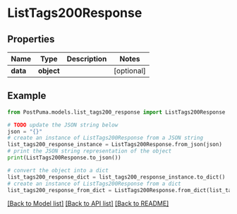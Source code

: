 # ListTags200Response


## Properties

Name | Type | Description | Notes
------------ | ------------- | ------------- | -------------
**data** | **object** |  | [optional] 

## Example

```python
from PostPuma.models.list_tags200_response import ListTags200Response

# TODO update the JSON string below
json = "{}"
# create an instance of ListTags200Response from a JSON string
list_tags200_response_instance = ListTags200Response.from_json(json)
# print the JSON string representation of the object
print(ListTags200Response.to_json())

# convert the object into a dict
list_tags200_response_dict = list_tags200_response_instance.to_dict()
# create an instance of ListTags200Response from a dict
list_tags200_response_from_dict = ListTags200Response.from_dict(list_tags200_response_dict)
```
[[Back to Model list]](../README.md#documentation-for-models) [[Back to API list]](../README.md#documentation-for-api-endpoints) [[Back to README]](../README.md)


